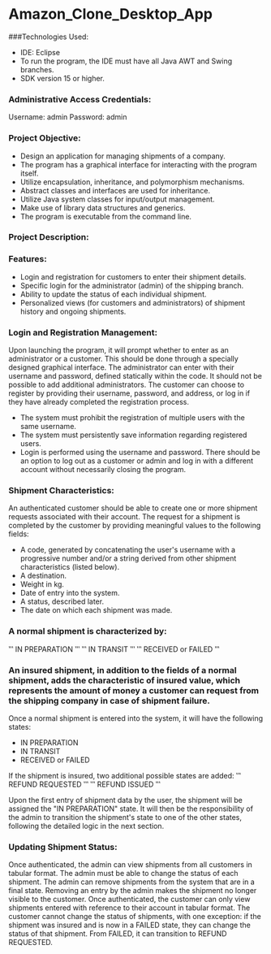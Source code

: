 # Amazon_Clone_Desktop_App

###Technologies Used:
- IDE: Eclipse
- To run the program, the IDE must have all Java AWT and Swing branches.
- SDK version 15 or higher.

### Administrative Access Credentials:
Username: admin
Password: admin

### Project Objective:
- Design an application for managing shipments of a company.
- The program has a graphical interface for interacting with the program itself.
- Utilize encapsulation, inheritance, and polymorphism mechanisms.
- Abstract classes and interfaces are used for inheritance.
- Utilize Java system classes for input/output management.
- Make use of library data structures and generics.
- The program is executable from the command line.

### Project Description:

### Features:
- Login and registration for customers to enter their shipment details.
- Specific login for the administrator (admin) of the shipping branch.
- Ability to update the status of each individual shipment.
- Personalized views (for customers and administrators) of shipment history and ongoing shipments.

### Login and Registration Management:
Upon launching the program, it will prompt whether to enter as an administrator or a customer.
This should be done through a specially designed graphical interface.
The administrator can enter with their username and password, defined statically within the code. It should not be possible to add additional administrators.
The customer can choose to register by providing their username, password, and address, or log in if they have already completed the registration process.
- The system must prohibit the registration of multiple users with the same username.
- The system must persistently save information regarding registered users.
- Login is performed using the username and password.
There should be an option to log out as a customer or admin and log in with a different account without necessarily closing the program.

### Shipment Characteristics:
An authenticated customer should be able to create one or more shipment requests associated with their account. The request for a shipment is completed by the customer by providing meaningful values to the following fields:
- A code, generated by concatenating the user's username with a progressive number and/or a string derived from other shipment characteristics (listed below).
- A destination.
- Weight in kg.
- Date of entry into the system.
- A status, described later.
- The date on which each shipment was made.

### A normal shipment is characterized by:
‵‵‵ IN PREPARATION ‵‵‵
‵‵‵ IN TRANSIT ‵‵‵
‵‵‵ RECEIVED or FAILED ‵‵‵

### An insured shipment, in addition to the fields of a normal shipment, adds the characteristic of insured value, which represents the amount of money a customer can request from the shipping company in case of shipment failure.

Once a normal shipment is entered into the system, it will have the following states:
- IN PREPARATION
- IN TRANSIT
- RECEIVED or FAILED

If the shipment is insured, two additional possible states are added:
‵‵‵ REFUND REQUESTED ‵‵‵
‵‵‵ REFUND ISSUED ‵‵‵

Upon the first entry of shipment data by the user, the shipment will be assigned the "IN PREPARATION" state. It will then be the responsibility of the admin to transition the shipment's state to one of the other states, following the detailed logic in the next section.

### Updating Shipment Status:
Once authenticated, the admin can view shipments from all customers in tabular format.
The admin must be able to change the status of each shipment.
The admin can remove shipments from the system that are in a final state. Removing an entry by the admin makes the shipment no longer visible to the customer.
Once authenticated, the customer can only view shipments entered with reference to their account in tabular format. The customer cannot change the status of shipments, with one exception: if the shipment was insured and is now in a FAILED state, they can change the status of that shipment. From FAILED, it can transition to REFUND REQUESTED.
